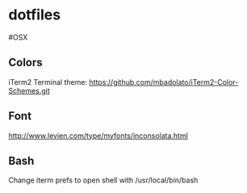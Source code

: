 dotfiles
========

#OSX

## Colors 

iTerm2 Terminal theme: https://github.com/mbadolato/iTerm2-Color-Schemes.git 

## Font

http://www.levien.com/type/myfonts/inconsolata.html

## Bash

Change iterm prefs to open shell with /usr/local/bin/bash


